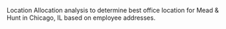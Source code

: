 Location Allocation analysis to determine best office location for Mead & Hunt in Chicago, IL based on employee addresses. 
